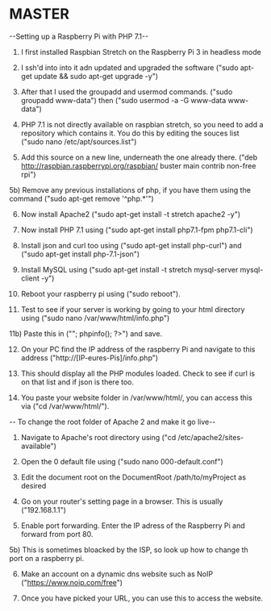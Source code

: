 # MASTER

--Setting up a Raspberry Pi with PHP 7.1--

1) I first installed Raspbian Stretch on the Raspberry Pi 3 in headless mode

2) I ssh'd into into it adn updated and upgraded the software ("sudo apt-get update && sudo apt-get upgrade -y")

3) After that I used the groupadd and usermod commands. ("sudo groupadd www-data") then ("sudo usermod -a -G www-data www-data")

4) PHP 7.1 is not directly available on raspbian stretch, so you need to add a repository which contains it. You do this by editing the souces list ("sudo nano /etc/apt/sources.list")

5) Add this source on a new line, underneath the one already there. ("deb http://raspbian.raspberrypi.org/raspbian/ buster main contrib non-free rpi")

5b) Remove any previous installations of php, if you have them using the command ("sudo apt-get remove '^php.*'") 

6) Now install Apache2 ("sudo apt-get install -t stretch apache2 -y")

7) Now install PHP 7.1 using ("sudo apt-get install php7.1-fpm php7.1-cli")

8) Install json and curl too using ("sudo apt-get install php-curl") and ("sudo apt-get install php-7.1-json")

9) Install MySQL using ("sudo apt-get install -t stretch mysql-server mysql-client -y")

10) Reboot your raspberry pi using ("sudo reboot").

11) Test to see if your server is working by going to your html directory using ("sudo nano /var/www/html/info.php")

11b) Paste this in ("<?php echo "server is online </br>"; phpinfo(); ?>") and save.


12) On your PC find the IP address of the raspberry Pi and navigate to this address ("http://[IP-eures-Pis]/info.php")

13) This should display all the PHP modules loaded. Check to see if curl is on that list and if json is there too.

14) You paste your website folder in /var/www/html/, you can access this via ("cd /var/www/html/").

-- To change the root folder of Apache 2 and make it go live--

1) Navigate to Apache's root directory using ("cd /etc/apache2/sites-available")

2) Open the 0 default file using ("sudo nano 000-default.conf")

3) Edit the document root on the DocumentRoot /path/to/myProject as desired

4) Go on your router's setting page in a browser. This is usually ("192.168.1.1")

5) Enable port forwarding. Enter the IP adress of the Raspberry Pi and forward from port 80.

5b) This is sometimes bloacked by the ISP, so look up how to change th port on a raspberry pi.

6) Make an account on a dynamic dns website such as NoIP ("https://www.noip.com/free")

7) Once you have picked your URL, you can use this to access the website.
